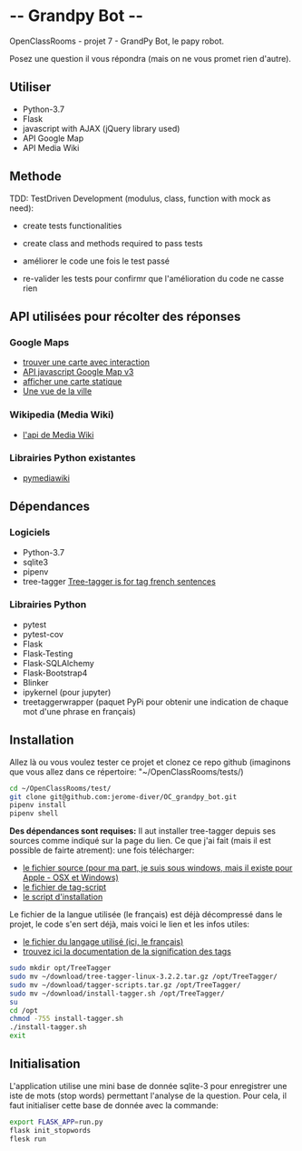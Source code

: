 # -- Grandpy Bot --
OpenClassRooms - projet 7 - GrandPy Bot, le papy robot.

Posez une question il vous répondra (mais on ne vous promet rien d'autre).

## Utiliser

- Python-3.7
- Flask
- javascript with AJAX (jQuery library used)
- API Google Map
- API Media Wiki

## Methode
TDD: TestDriven Development (modulus, class, function with mock as need):
 
- create tests functionalities
- create class and methods required to pass tests 

- améliorer le code une fois le test passé
- re-valider les tests pour confirmr que l'amélioration du code ne casse rien

## API utilisées pour récolter des réponses

### Google Maps

- [trouver une carte avec interaction](https://developers.google.com/maps/documentation/urls/guide?hl=fr)
- [API javascript Google Map v3](https://developers.google.com/maps/documentation/javascript/reference/?hl=fr#StreetViewPanorama)
- [afficher une carte statique](https://developers.google.com/maps/documentation/maps-static/intro?hl=fr)
- [Une vue de la ville](https://developers.google.com/maps/documentation/streetview/intro?hl=fr)

### Wikipedia (Media Wiki)

- [l'api de Media Wiki](https://www.mediawiki.org/wiki/API:Main_page/fr)

### Librairies Python existantes

- [pymediawiki](https://github.com/barrust/mediawiki)

## Dépendances

### Logiciels

- Python-3.7
- sqlite3
- pipenv
- tree-tagger [Tree-tagger is for tag french sentences](https://www.cis.uni-muenchen.de/~schmid/tools/TreeTagger/#parfiles)

### Librairies Python

- pytest
- pytest-cov
- Flask
- Flask-Testing
- Flask-SQLAlchemy
- Flask-Bootstrap4
- Blinker
- ipykernel (pour jupyter)
- treetaggerwrapper (paquet PyPi pour obtenir une indication de chaque mot 
d'une phrase en français)

## Installation

Allez là ou vous voulez tester ce projet et clonez ce repo github
(imaginons que vous allez dans ce répertoire: "~/OpenClassRooms/tests/)
```bash
cd ~/OpenClassRooms/test/
git clone git@github.com:jerome-diver/OC_grandpy_bot.git
pipenv install
pipenv shell

```
**Des dépendances sont requises:**
Il aut installer tree-tagger depuis ses sources comme indiqué sur la page du
 lien.
 Ce que j'ai fait (mais il est possible de fairte atrement):
 une fois télécharger:
  - [le fichier source (pour ma part, je suis sous windows, mais il existe 
  pour Apple - OSX et Windows)](https://www.cis.uni-muenchen.de/~schmid/tools/TreeTagger/data/tree-tagger-linux-3.2.2.tar.gz)
  - [le fichier de tag-script](https://www.cis.uni-muenchen.de/~schmid/tools/TreeTagger/data/tagger-scripts.tar.gz)
  - [le script d'installation](https://www.cis.uni-muenchen.de/~schmid/tools/TreeTagger/data/install-tagger.sh)
  
  Le fichier de la langue utilisée (le français) est déjà décompressé dans le 
  projet, le code s'en sert déjà, mais voici le lien et les infos utiles:
  - [le fichier du langage utilisé (ici, le français)](https://www.cis.uni-muenchen.de/~schmid/tools/TreeTagger/data/french.par.gz)
  - [trouvez ici la documentation de la signification des tags](https://www.cis.uni-muenchen.de/~schmid/tools/TreeTagger/data/french-tagset.html)
 ```bash
 sudo mkdir opt/TreeTagger
 sudo mv ~/download/tree-tagger-linux-3.2.2.tar.gz /opt/TreeTagger/
 sudo mv ~/download/tagger-scripts.tar.gz /opt/TreeTagger/
 sudo mv ~/download/install-tagger.sh /opt/TreeTagger/ 
 su
 cd /opt
 chmod -755 install-tagger.sh
 ./install-tagger.sh
 exit
 ```

## Initialisation

L'application utilise une mini base de donnée sqlite-3 pour enregistrer une 
iste de mots (stop words) permettant l'analyse de la question. Pour cela, il
 faut initialiser cette base de donnée avec la commande:
 ```bash
 export FLASK_APP=run.py 
 flask init_stopwords
 flesk run
 ```
